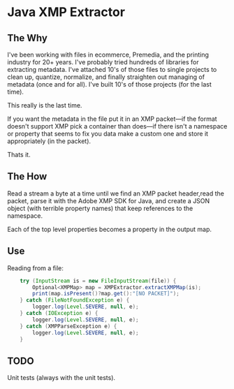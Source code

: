 # Java XMP Extractor

## The Why

I've been working with files in ecommerce, Premedia, and the printing industry for 20+ years. I've probably tried hundreds of libraries for extracting metadata. I've attached 10's of those files to single projects to clean up, quantize, normalize, and finally straighten out managing of metadata (once and for all). I've built 10's of those projects (for the last time).

This really is the last time.

If you want the metadata in the file put it in an XMP packet—if the format doesn't support XMP pick a container than does—if there isn't a namespace or property that seems to fix you data make a custom one and store it appropriately (in the packet).

Thats it.

## The How

Read a stream a byte at a time until we find an XMP packet header,read the packet, parse it with the Adobe XMP SDK for Java, and create a JSON object (with terrible property names) that keep references to the namespace.

Each of the top level properties becomes a property in the output map.

## Use

Reading from a file:

```Java
    try (InputStream is = new FileInputStream(file)) {
        Optional<XMPMap> map = XMPExtractor.extractXMPMap(is);
        print(map.isPresent()?map.get():"[NO PACKET]");
    } catch (FileNotFoundException e) {
        logger.log(Level.SEVERE, null, e);
    } catch (IOException e) {
        logger.log(Level.SEVERE, null, e);
    } catch (XMPParseException e) {
        logger.log(Level.SEVERE, null, e);
    }
```

## TODO

Unit tests (always with the unit tests).